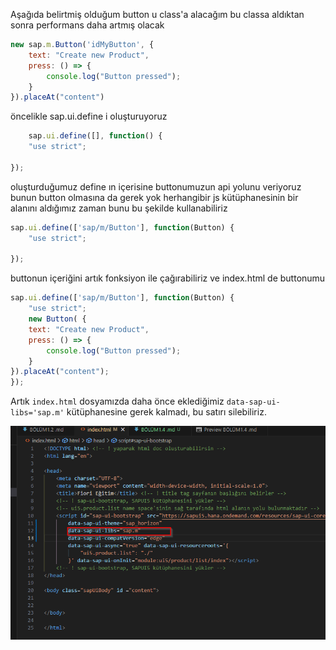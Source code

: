 Aşağıda belirtmiş olduğum button u class'a alacağım bu classa aldıktan sonra performans daha artmış olacak
``` javascript
new sap.m.Button('idMyButton', {
    text: "Create new Product",
    press: () => {
        console.log("Button pressed");
    }
}).placeAt("content") 
```

öncelikle sap.ui.define i oluşturuyoruz

```javascript
    sap.ui.define([], function() {
    "use strict";
    
});
```

oluşturduğumuz define ın içerisine buttonumuzun api yolunu veriyoruz 
bunun button olmasına da gerek yok herhangibir js kütüphanesinin bir alanını aldığımız zaman bunu bu şekilde kullanabiliriz
```javascript
sap.ui.define(['sap/m/Button'], function(Button) {
    "use strict";
    
});
```

buttonun içeriğini artık fonksiyon ile çağırabiliriz ve index.html de buttonumu

```javascript
sap.ui.define(['sap/m/Button'], function(Button) {
    "use strict";
    new Button( {
    text: "Create new Product",
    press: () => {
        console.log("Button pressed");
    }
}).placeAt("content");
});
```
Artık `index.html` dosyamızda daha önce eklediğimiz `data-sap-ui-libs='sap.m'` kütüphanesine gerek kalmadı, bu satırı silebiliriz.

![Gereksiz kütüphaneyi index.html'den silme](./Image/1/1.4/gereksiz_kütüphaneyi_index_htmlden_sil.png)
